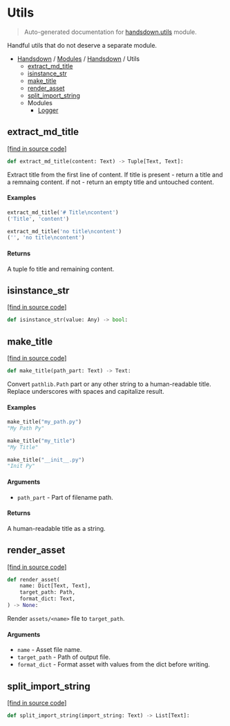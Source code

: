 # Utils

> Auto-generated documentation for [handsdown.utils](https://github.com/vemel/handsdown/blob/master/handsdown/utils/__init__.py) module.

Handful utils that do not deserve a separate module.

- [Handsdown](../../README.md#-handsdown---python-documentation-generator) / [Modules](../../MODULES.md#modules) / [Handsdown](../index.md#handsdown) / Utils
    - [extract_md_title](#extract_md_title)
    - [isinstance_str](#isinstance_str)
    - [make_title](#make_title)
    - [render_asset](#render_asset)
    - [split_import_string](#split_import_string)
    - Modules
        - [Logger](logger.md#logger)

## extract_md_title

[[find in source code]](https://github.com/vemel/handsdown/blob/master/handsdown/utils/__init__.py#L54)

```python
def extract_md_title(content: Text) -> Tuple[Text, Text]:
```

Extract title from the first line of content.
If title is present -  return a title and a remnaing content.
if not - return an empty title and untouched content.

#### Examples

```python
extract_md_title('# Title\ncontent')
('Title', 'content')

extract_md_title('no title\ncontent')
('', 'no title\ncontent')
```

#### Returns

A tuple fo title and remaining content.

## isinstance_str

[[find in source code]](https://github.com/vemel/handsdown/blob/master/handsdown/utils/__init__.py#L88)

```python
def isinstance_str(value: Any) -> bool:
```

## make_title

[[find in source code]](https://github.com/vemel/handsdown/blob/master/handsdown/utils/__init__.py#L11)

```python
def make_title(path_part: Text) -> Text:
```

Convert `pathlib.Path` part or any other string to a human-readable title.
Replace underscores with spaces and capitalize result.

#### Examples

```python
make_title("my_path.py")
"My Path Py"

make_title("my_title")
"My Title"

make_title("__init__.py")
"Init Py"
```

#### Arguments

- `path_part` - Part of filename path.

#### Returns

A human-readable title as a string.

## render_asset

[[find in source code]](https://github.com/vemel/handsdown/blob/master/handsdown/utils/__init__.py#L39)

```python
def render_asset(
    name: Dict[Text, Text],
    target_path: Path,
    format_dict: Text,
) -> None:
```

Render `assets/<name>` file to `target_path`.

#### Arguments

- `name` - Asset file name.
- `target_path` - Path of output file.
- `format_dict` - Format asset with values from the dict before writing.

## split_import_string

[[find in source code]](https://github.com/vemel/handsdown/blob/master/handsdown/utils/__init__.py#L83)

```python
def split_import_string(import_string: Text) -> List[Text]:
```
